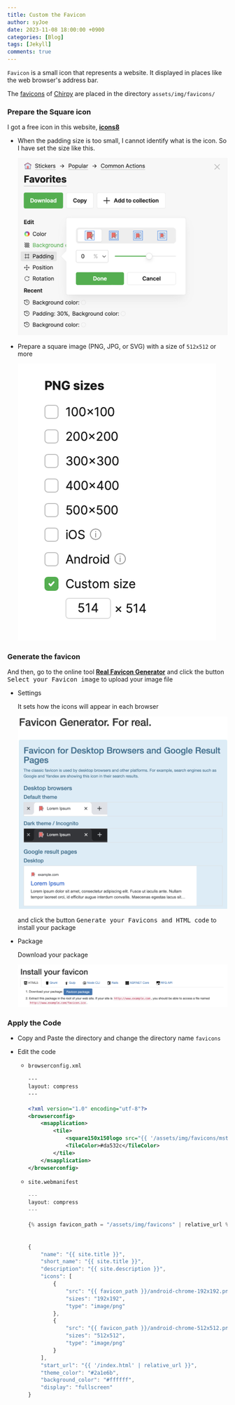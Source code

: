 ```yaml
---
title: Custom the Favicon
author: syJoe
date: 2023-11-08 18:00:00 +0900
categories: [Blog]
tags: [Jekyll]
comments: true  
---
```


`Favicon` is a small icon that represents a website. It displayed in places like the web browser's address bar.

The [favicons](https://www.favicon-generator.org/about/) of [Chirpy](https://github.com/cotes2020/jekyll-theme-chirpy/) are placed in the directory `assets/img/favicons/`

### Prepare the Square icon

I got a free icon in this website, [**icons8**](https://icons8.com/icons)

- When the padding size is too small, I cannot identify what is the icon. So I have set the size like this.

    ![padding-size](/assets/img/blog/padding-size.png)


- Prepare a square image (PNG, JPG, or SVG) with a size of `512x512` or more

    ![png-size](/assets/img/blog/png-size.png)


### Generate the favicon

And then, go to the online tool [**Real Favicon Generator**](https://realfavicongenerator.net/) and click the button <kbd>Select your Favicon image</kbd> to upload your image file

- Settings

    It sets how the icons will appear in each browser

    ![favicon-setting](/assets/img/blog/favicon-setting.png)

    and click the button <kbd>Generate your Favicons and HTML code</kbd> to install your package

- Package

    Download your package

    ![favicon-package](/assets/img/blog/favicon-package.png)

### Apply the Code

- Copy and Paste the directory and change the directory name `favicons`

- Edit the code

    - `browserconfig.xml`

        ```xml
        ---
        layout: compress
        ---

        <?xml version="1.0" encoding="utf-8"?>
        <browserconfig>
            <msapplication>
                <tile>
                    <square150x150logo src="{{ '/assets/img/favicons/mstile-150x150.png' | relative_url }}"/>
                    <TileColor>#da532c</TileColor>
                </tile>
            </msapplication>
        </browserconfig>
        ```

    - `site.webmanifest`

        ```javascript
        ---
        layout: compress
        ---

        {% assign favicon_path = "/assets/img/favicons" | relative_url %}


        {
            "name": "{{ site.title }}",
            "short_name": "{{ site.title }}",
            "description": "{{ site.description }}",
            "icons": [
                {
                    "src": "{{ favicon_path }}/android-chrome-192x192.png",
                    "sizes": "192x192",
                    "type": "image/png"
                },
                {
                    "src": "{{ favicon_path }}/android-chrome-512x512.png",
                    "sizes": "512x512",
                    "type": "image/png"
                }
            ],
            "start_url": "{{ '/index.html' | relative_url }}",
            "theme_color": "#2a1e6b",
            "background_color": "#ffffff",
            "display": "fullscreen"
        }
        ```